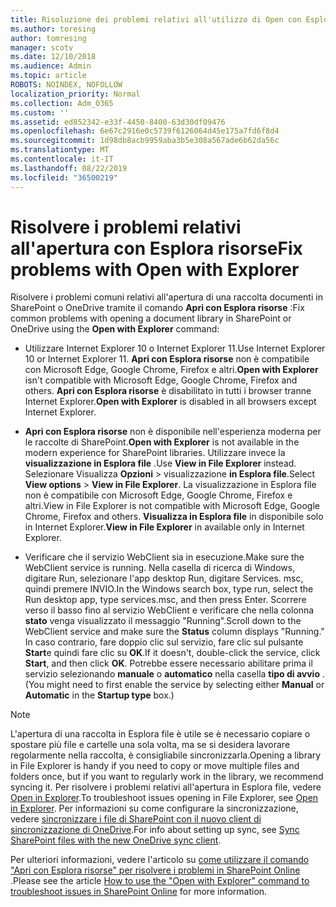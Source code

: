 ```yaml
---
title: Risoluzione dei problemi relativi all'utilizzo di Open con Esplora risorse
ms.author: toresing
author: tomresing
manager: scotv
ms.date: 12/10/2018
ms.audience: Admin
ms.topic: article
ROBOTS: NOINDEX, NOFOLLOW
localization_priority: Normal
ms.collection: Adm_O365
ms.custom: ''
ms.assetid: ed852342-e33f-4450-8400-63d30df09476
ms.openlocfilehash: 6e67c2916e0c5739f6126064d45e175a7fd6f8d4
ms.sourcegitcommit: 1d98db8acb9959aba3b5e308a567ade6b62da56c
ms.translationtype: MT
ms.contentlocale: it-IT
ms.lasthandoff: 08/22/2019
ms.locfileid: "36500219"
---
```

# <a name="fix-problems-with-open-with-explorer"></a><span data-ttu-id="41c6a-102">Risolvere i problemi relativi all'apertura con Esplora risorse</span><span class="sxs-lookup"><span data-stu-id="41c6a-102">Fix problems with Open with Explorer</span></span>

<span data-ttu-id="41c6a-103">Risolvere i problemi comuni relativi all'apertura di una raccolta documenti in SharePoint o OneDrive tramite il comando **Apri con Esplora risorse** :</span><span class="sxs-lookup"><span data-stu-id="41c6a-103">Fix common problems with opening a document library in SharePoint or OneDrive using the **Open with Explorer** command:</span></span> 
  
- <span data-ttu-id="41c6a-104">Utilizzare Internet Explorer 10 o Internet Explorer 11.</span><span class="sxs-lookup"><span data-stu-id="41c6a-104">Use Internet Explorer 10 or Internet Explorer 11.</span></span> <span data-ttu-id="41c6a-105">**Apri con Esplora risorse** non è compatibile con Microsoft Edge, Google Chrome, Firefox e altri.</span><span class="sxs-lookup"><span data-stu-id="41c6a-105">**Open with Explorer** isn't compatible with Microsoft Edge, Google Chrome, Firefox and others.</span></span> <span data-ttu-id="41c6a-106">**Apri con Esplora risorse** è disabilitato in tutti i browser tranne Internet Explorer.</span><span class="sxs-lookup"><span data-stu-id="41c6a-106">**Open with Explorer** is disabled in all browsers except Internet Explorer.</span></span> 
    
- <span data-ttu-id="41c6a-107">**Apri con Esplora risorse** non è disponibile nell'esperienza moderna per le raccolte di SharePoint.</span><span class="sxs-lookup"><span data-stu-id="41c6a-107">**Open with Explorer** is not available in the modern experience for SharePoint libraries.</span></span> <span data-ttu-id="41c6a-108">Utilizzare invece la **visualizzazione in Esplora file** .</span><span class="sxs-lookup"><span data-stu-id="41c6a-108">Use **View in File Explorer** instead.</span></span> <span data-ttu-id="41c6a-109">Selezionare Visualizza **Opzioni** \> visualizzazione **in Esplora file**.</span><span class="sxs-lookup"><span data-stu-id="41c6a-109">Select **View options** \> **View in File Explorer**.</span></span> <span data-ttu-id="41c6a-110">La visualizzazione in Esplora file non è compatibile con Microsoft Edge, Google Chrome, Firefox e altri.</span><span class="sxs-lookup"><span data-stu-id="41c6a-110">View in File Explorer is not compatible with Microsoft Edge, Google Chrome, Firefox and others.</span></span> <span data-ttu-id="41c6a-111">**Visualizza in Esplora file** in disponibile solo in Internet Explorer.</span><span class="sxs-lookup"><span data-stu-id="41c6a-111">**View in File Explorer** in available only in Internet Explorer.</span></span> 
    
- <span data-ttu-id="41c6a-112">Verificare che il servizio WebClient sia in esecuzione.</span><span class="sxs-lookup"><span data-stu-id="41c6a-112">Make sure the WebClient service is running.</span></span> <span data-ttu-id="41c6a-113">Nella casella di ricerca di Windows, digitare Run, selezionare l'app desktop Run, digitare Services. msc, quindi premere INVIO.</span><span class="sxs-lookup"><span data-stu-id="41c6a-113">In the Windows search box, type run, select the Run desktop app, type services.msc, and then press Enter.</span></span> <span data-ttu-id="41c6a-114">Scorrere verso il basso fino al servizio WebClient e verificare che nella colonna **stato** venga visualizzato il messaggio "Running".</span><span class="sxs-lookup"><span data-stu-id="41c6a-114">Scroll down to the WebClient service and make sure the **Status** column displays "Running."</span></span> <span data-ttu-id="41c6a-115">In caso contrario, fare doppio clic sul servizio, fare clic sul pulsante **Start**e quindi fare clic su **OK**.</span><span class="sxs-lookup"><span data-stu-id="41c6a-115">If it doesn't, double-click the service, click **Start**, and then click **OK**.</span></span> <span data-ttu-id="41c6a-116">Potrebbe essere necessario abilitare prima il servizio selezionando **manuale** o **automatico** nella casella **tipo di avvio** .</span><span class="sxs-lookup"><span data-stu-id="41c6a-116">(You might need to first enable the service by selecting either **Manual** or **Automatic** in the **Startup type** box.)</span></span> 
    
> [!NOTE]
> <span data-ttu-id="41c6a-117">L'apertura di una raccolta in Esplora file è utile se è necessario copiare o spostare più file e cartelle una sola volta, ma se si desidera lavorare regolarmente nella raccolta, è consigliabile sincronizzarla.</span><span class="sxs-lookup"><span data-stu-id="41c6a-117">Opening a library in File Explorer is handy if you need to copy or move multiple files and folders once, but if you want to regularly work in the library, we recommend syncing it.</span></span> <span data-ttu-id="41c6a-118">Per risolvere i problemi relativi all'apertura in Esplora file, vedere [Open in Explorer](https://go.microsoft.com/fwlink/?linkid=871665).</span><span class="sxs-lookup"><span data-stu-id="41c6a-118">To troubleshoot issues opening in File Explorer, see [Open in Explorer](https://go.microsoft.com/fwlink/?linkid=871665).</span></span> <span data-ttu-id="41c6a-119">Per informazioni su come configurare la sincronizzazione, vedere [sincronizzare i file di SharePoint con il nuovo client di sincronizzazione di OneDrive](https://go.microsoft.com/fwlink/?linkid=871666).</span><span class="sxs-lookup"><span data-stu-id="41c6a-119">For info about setting up sync, see [Sync SharePoint files with the new OneDrive sync client](https://go.microsoft.com/fwlink/?linkid=871666).</span></span>
  
<span data-ttu-id="41c6a-120">Per ulteriori informazioni, vedere l'articolo su [come utilizzare il comando "Apri con Esplora risorse" per risolvere i problemi in SharePoint Online](https://support.office.com/article/How-to-use-the-Open-with-Explorer-command-to-troubleshoot-issues-in-SharePoint-Online-87155331-0c92-4224-a4c1-da5c21c4ade4) .</span><span class="sxs-lookup"><span data-stu-id="41c6a-120">Please see the article [How to use the "Open with Explorer" command to troubleshoot issues in SharePoint Online](https://support.office.com/article/How-to-use-the-Open-with-Explorer-command-to-troubleshoot-issues-in-SharePoint-Online-87155331-0c92-4224-a4c1-da5c21c4ade4) for more information.</span></span> 
  

